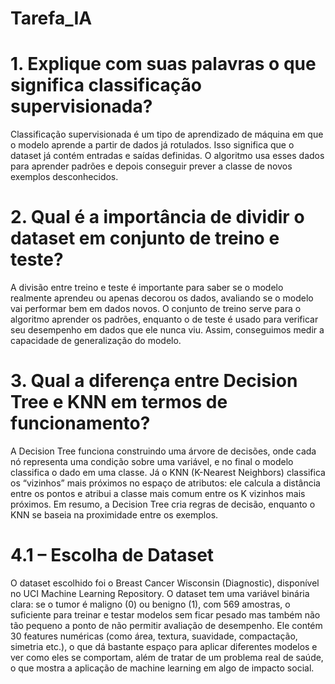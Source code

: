 # Tarefa_IA

# 1. Explique com suas palavras o que significa classificação supervisionada?

Classificação supervisionada é um tipo de aprendizado de máquina em que o modelo aprende a partir de dados já rotulados. Isso significa que o dataset já contém entradas e saídas definidas. O algoritmo usa esses dados para aprender padrões e depois conseguir prever a classe de novos exemplos desconhecidos.


# 2. Qual é a importância de dividir o dataset em conjunto de treino e teste?

A divisão entre treino e teste é importante para saber se o modelo realmente aprendeu ou apenas decorou os dados, avaliando se o modelo vai performar bem em dados novos. O conjunto de treino serve para o algoritmo aprender os padrões, enquanto o de teste é usado para verificar seu desempenho em dados que ele nunca viu. Assim, conseguimos medir a capacidade de generalização do modelo.


# 3. Qual a diferença entre Decision Tree e KNN em termos de funcionamento?

A Decision Tree funciona construindo uma árvore de decisões, onde cada nó representa uma condição sobre uma variável, e no final o modelo classifica o dado em uma classe. Já o KNN (K-Nearest Neighbors) classifica os “vizinhos” mais próximos no espaço de atributos: ele calcula a distância entre os pontos e atribui a classe mais comum entre os K vizinhos mais próximos. Em resumo, a Decision Tree cria regras de decisão, enquanto o KNN se baseia na proximidade entre os exemplos.

# 4.1 – Escolha de Dataset
O dataset escolhido foi o Breast Cancer Wisconsin (Diagnostic), disponível no UCI Machine Learning Repository. O dataset tem uma variável binária clara: se o tumor é maligno (0) ou benigno (1), com 569 amostras, o suficiente para treinar e testar modelos sem ficar pesado mas também não tão pequeno a ponto de não permitir avaliação de desempenho. Ele contém 30 features numéricas (como área, textura, suavidade, compactação, simetria etc.), o que dá bastante espaço para aplicar diferentes modelos e ver como eles se comportam, além de tratar de um problema real de saúde, o que mostra a aplicação de machine learning em algo de impacto social.

